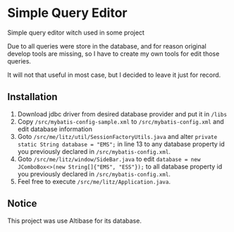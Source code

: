 # Simple Query Editor

Simple query editor witch used in some project

Due to all queries were store in the database, and for reason original develop tools are missing, so I have to create my own tools for edit those queries.

It will not that useful in most case, but I decided to leave it just for record.

## Installation

1. Download jdbc driver from desired database provider and put it in `/libs`
2. Copy `/src/mybatis-config-sample.xml` to `/src/mybatis-config.xml` and edit database information
3. Goto `/src/me/litz/util/SessionFactoryUtils.java` and alter `private static String database = "EMS";` in line 13 to any database property id you previously declared in `/src/mybatis-config.xml`.
4. Goto `/src/me/litz/window/SideBar.java` to edit `database = new JComboBox<>(new String[]{"EMS", "ESS"});` to all database property id you previously declared in `/src/mybatis-config.xml`.
5. Feel free to execute `/src/me/litz/Application.java`.

## Notice

This project was use Altibase for its database.